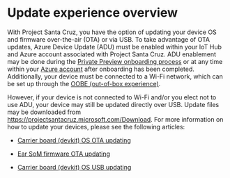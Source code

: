# Update experience overview

With Project Santa Cruz, you have the option of updating your device OS and firmware over-the-air (OTA) or via USB. To take advantage of OTA updates, Azure Device Update (ADU) must be enabled within your IoT Hub and Azure account associated with Project Santa Cruz. ADU enablement may be done during the [Private Preview onboarding process](https://github.com/microsoft/Project-Santa-Cruz-Private-Preview/blob/main/user-guides/getting_started/azure-subscription-onboarding.md) or at any time within your [Azure account](https://ms.portal.azure.com/?feature.canmodifystamps=true&Microsoft_Azure_Iothub=aduprod#home) after onboarding has been completed. Additionally, your device must be connected to a Wi-Fi network, which can be set up through the [OOBE (out-of-box experience)](https://github.com/microsoft/Project-Santa-Cruz-Private-Preview/blob/main/user-guides/getting_started/oobe.md). 

However, if your device is not connected to Wi-Fi and/or you elect not to use ADU, your device may still be updated directly over USB. Update files may be downloaded from https://projectsantacruz.microsoft.com/Download. For more information on how to update your devices, please see the following articles:

- [Carrier board (devkit) OS OTA updating](https://github.com/microsoft/Project-Santa-Cruz-Private-Preview/blob/main/user-guides/updating/ota_update.md)

- [Ear SoM firmware OTA updating](https://github.com/microsoft/Project-Santa-Cruz-Private-Preview/blob/main/user-guides/updating/ear_som_firmware.md)

- [Carrier board (devkit) OS USB updating](https://github.com/microsoft/Project-Santa-Cruz-Private-Preview/blob/main/user-guides/updating/usb_updating.md)
